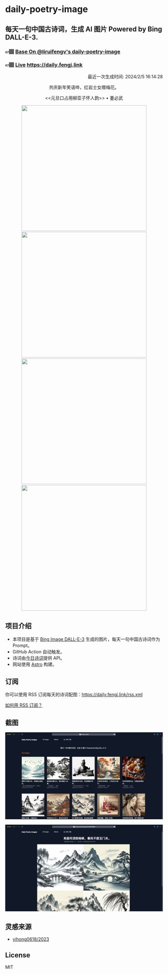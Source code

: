 
# daily-poetry-image

## 每天一句中国古诗词，生成 AI 图片 Powered by Bing DALL-E-3.

### 👉🏽 [Base On @liruifengv's daily-poetry-image](https://github.com/liruifengv/daily-poetry-image)

### 👉🏽 [Live](https://daily.fengj.link) https://daily.fengj.link

<p align="right">
  最近一次生成时间: 2024/2/5 16:14:28
</p>
<p align="center">
共庆新年笑语哗，红岩士女赠梅花。
</p>
<p align="center">
<<元旦口占用柳亚子怀人韵>> • 董必武
</p>
<p align="center">
<img src="https://tse1.mm.bing.net/th/id/OIG3.f_jE.VhbFWnNZySvFamk" height="400" width="400" />
<img src="https://tse2.mm.bing.net/th/id/OIG3.OCcmJsECXR_2DgDn6.So" height="400" width="400" />
<img src="https://tse3.mm.bing.net/th/id/OIG3.lr04d0z4akJlO_XvAx3P" height="400" width="400" />
<img src="https://tse3.mm.bing.net/th/id/OIG3.I3hwbmkJ42YG5oe20Sts" height="400" width="400" />
</p>

## 项目介绍

-   本项目是基于 [Bing Image DALL-E-3](https://www.bing.com/images/create) 生成的图片，每天一句中国古诗词作为 Prompt。
-   GitHub Action 自动触发。
-   诗词由[今日诗词](https://www.jinrishici.com/)提供 API。
-   网站使用 [Astro](https://astro.build) 构建。

## 订阅

你可以使用 RSS 订阅每天的诗词配图：https://daily.fengj.link/rss.xml

[如何用 RSS 订阅？](https://zhuanlan.zhihu.com/p/55026716)

## 截图

![图片列表](./screenshots/Snipaste_2023-12-28_21-00-26.png)

![图片详情](./screenshots/Snipaste_2023-12-28_21-00-53.png)

## 灵感来源

-   [yihong0618/2023](https://github.com/yihong0618/2023)

## License

MIT
